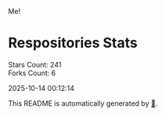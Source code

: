 Me!

# Respositories Stats
Stars Count: 241  
Forks Count: 6

2025-10-14 00:12:14  

This README is automatically generated by [🐰](https://github.com/rnitta/rnitta).
